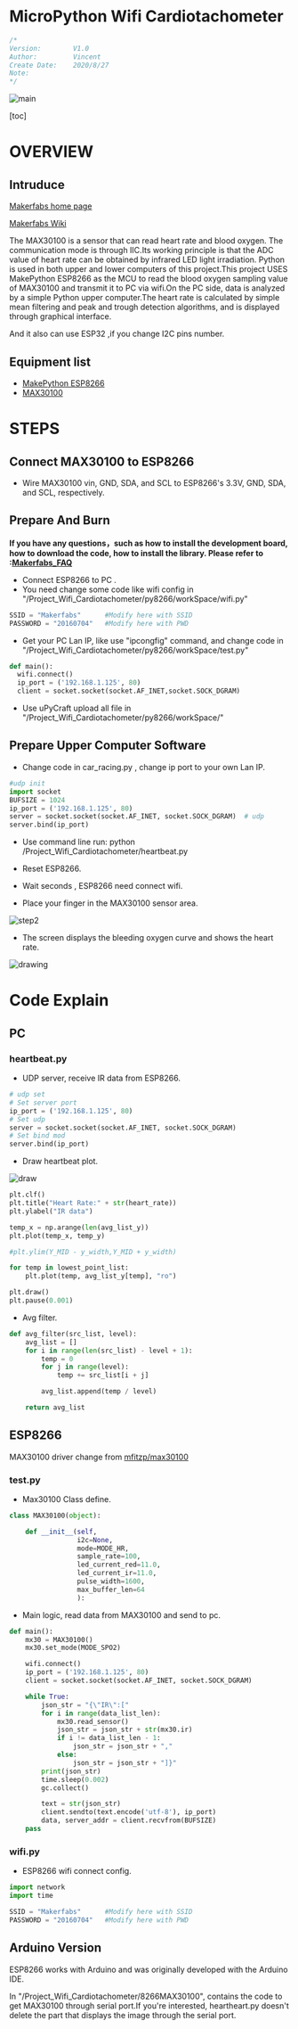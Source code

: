 # MicroPython Wifi Cardiotachometer

```c++
/*
Version:		V1.0
Author:			Vincent
Create Date:	2020/8/27
Note:
*/
```


![main](md_pic/main.jpg)

[toc]

# OVERVIEW

## Intruduce

[Makerfabs home page](https://www.makerfabs.com/)

[Makerfabs Wiki](https://makerfabs.com/wiki/index.php?title=Main_Page)

The MAX30100 is a sensor that can read heart rate and blood oxygen. The communication mode is through IIC.Its working principle is that the ADC value of heart rate can be obtained by infrared LED light irradiation.
Python is used in both upper and lower computers of this project.This project USES MakePython ESP8266 as the MCU to read the blood oxygen sampling value of MAX30100 and transmit it to PC via wifi.On the PC side, data is analyzed by a simple Python upper computer.The heart rate is calculated by simple mean filtering and peak and trough detection algorithms, and is displayed through graphical interface.

And it also can use ESP32 ,if you change I2C pins number.



## Equipment list

- [MakePython ESP8266](https://www.makerfabs.com/makepython-esp8266.html?search=8266)
- [MAX30100](https://www.makerfabs.com/max30100-pulse-oximeter-spo2-and-heart-rate-sensor-module.html?search=MAX30100)



# STEPS

## Connect MAX30100 to ESP8266

- Wire MAX30100 vin, GND, SDA, and SCL to ESP8266's 3.3V, GND, SDA, and SCL, respectively.



## Prepare And Burn

**If you have any questions，such as how to install the development board, how to download the code, how to install the library. Please refer to :[Makerfabs_FAQ](https://github.com/Makerfabs/Makerfabs_FAQ)**

- Connect ESP8266 to PC .
- You need change some code like wifi config in "/Project_Wifi_Cardiotachometer/py8266/workSpace/wifi.py"

```python
SSID = "Makerfabs"      #Modify here with SSID
PASSWORD = "20160704"   #Modify here with PWD
```

- Get your PC Lan IP, like use "ipcongfig" command, and change code in "/Project_Wifi_Cardiotachometer/py8266/workSpace/test.py"

```python
def main():
  wifi.connect()
  ip_port = ('192.168.1.125', 80)
  client = socket.socket(socket.AF_INET,socket.SOCK_DGRAM)
```

- Use uPyCraft upload all file in "/Project_Wifi_Cardiotachometer/py8266/workSpace/"

## Prepare Upper Computer Software

- Change code in car_racing.py , change ip port to your own Lan IP.

```python
#udp init
import socket
BUFSIZE = 1024
ip_port = ('192.168.1.125', 80)
server = socket.socket(socket.AF_INET, socket.SOCK_DGRAM)  # udp
server.bind(ip_port)
```

- Use command line run: python /Project_Wifi_Cardiotachometer/heartbeat.py

- Reset ESP8266.

- Wait seconds , ESP8266 need connect wifi.
- Place your finger in the MAX30100 sensor area.

![step2](md_pic/put_finger.jpg)


- The screen displays the bleeding oxygen curve and shows the heart rate.

![drawing](md_pic/drawing.gif)

# Code Explain

## PC

### heartbeat.py

- UDP server, receive IR data from ESP8266.

```python
# udp set
# Set server port
ip_port = ('192.168.1.125', 80)
# Set udp
server = socket.socket(socket.AF_INET, socket.SOCK_DGRAM)
# Set bind mod
server.bind(ip_port)
```

- Draw heartbeat plot.

![draw](md_pic/draw.jpg)

```python
plt.clf()
plt.title("Heart Rate:" + str(heart_rate))
plt.ylabel("IR data")

temp_x = np.arange(len(avg_list_y))
plt.plot(temp_x, temp_y)

#plt.ylim(Y_MID - y_width,Y_MID + y_width)

for temp in lowest_point_list:
    plt.plot(temp, avg_list_y[temp], "ro")

plt.draw()
plt.pause(0.001)
```

- Avg filter.


```python
def avg_filter(src_list, level):
    avg_list = []
    for i in range(len(src_list) - level + 1):
        temp = 0
        for j in range(level):
            temp += src_list[i + j]

        avg_list.append(temp / level)

    return avg_list
```

## ESP8266

MAX30100 driver change from [mfitzp/max30100](https://github.com/mfitzp/max30100)

### test.py

- Max30100 Class define. 


```python
class MAX30100(object):

    def __init__(self,
                 i2c=None,
                 mode=MODE_HR,
                 sample_rate=100,
                 led_current_red=11.0,
                 led_current_ir=11.0,
                 pulse_width=1600,
                 max_buffer_len=64
                 ):
```


- Main logic, read data from MAX30100 and send to pc.


```python
def main():
    mx30 = MAX30100()
    mx30.set_mode(MODE_SPO2)

    wifi.connect()
    ip_port = ('192.168.1.125', 80)
    client = socket.socket(socket.AF_INET, socket.SOCK_DGRAM)

    while True:
        json_str = "{\"IR\":["
        for i in range(data_list_len):
            mx30.read_sensor()
            json_str = json_str + str(mx30.ir)
            if i != data_list_len - 1:
                json_str = json_str + ","
            else:
                json_str = json_str + "]}"
        print(json_str)
        time.sleep(0.002)
        gc.collect()

        text = str(json_str)
        client.sendto(text.encode('utf-8'), ip_port)
        data, server_addr = client.recvfrom(BUFSIZE)
    pass
```


### wifi.py 

- ESP8266 wifi connect config.


```python
import network
import time

SSID = "Makerfabs"      #Modify here with SSID
PASSWORD = "20160704"   #Modify here with PWD
```




## Arduino Version

ESP8266 works with Arduino and was originally developed with the Arduino IDE.

In "/Project_Wifi_Cardiotachometer/8266MAX30100", contains the code to get MAX30100 through serial port.If you're interested, heartheart.py doesn't delete the part that displays the image through the serial port.


